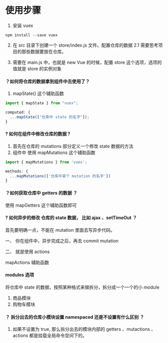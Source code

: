 # 使用步骤

1. 安装 vuex

```shell
npm install --save vuex
```

2. 在 src 目录下创建一个 store/index.js 文件。配置仓库的数据
   2.1 需要思考项目的那些数据要放在仓库。

3. 需要在 main.js 中，也就是 new Vue 的时候，配置 store 这个选项，选项的值就是 store 的实例对象

#### ？如何将仓库的数据拿到组件中去使用了？

1. mapState() 这个辅助函数

```js
import { mapState } from "vuex";

computed: {
  ...mapState(["仓库中 state 的名字"]);
}
```

#### ? 如何在组件中修改仓库的数据 ?

1. 首先在仓库的 mutations 部分定义一个修改 state 数据的方法
2. 组件中 使用 mapMutations 这个辅助函数

```js
import { mapMutations } from 'vuex';

methods: {
  ...mapMutations(['仓库中某个 mutation 的名字'])
}
```

#### ？如何获取仓库中 getters 的数据 ？

使用 mapGetters 这个辅助函数即可

#### ? 如何异步的修改 仓库的 state 数据， 比如 ajax 、setTimeOut ？

首先要明确一点，不能在 mutation 里面去写异步代码。

一、 你在组件中，异步完成之后，再去 commit mutation

二、 就是使用 actions

mapActions 辅助函数

#### modules 选项

将仓库中 state 的数据，按照某种格式来做拆分，拆分成一个一个的小 module

1. 商品模块
2. 购物车模块

#### ？ 拆分出去的仓库小模块设置 namespaced 还是不设置有什么区别 ？

1. 如果不设置为 true, 那么拆分出去的模块内部的 getters 、mutactions 、actions 都是挂载全局命令空间下的。

